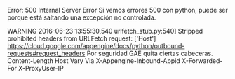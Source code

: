 Error: 500 Internal Server Error
Si vemos errores 500 con python, puede ser porque está saltando una excepción no controlada.


WARNING  2016-06-23 13:55:30,540 urlfetch_stub.py:540] Stripped prohibited headers from URLFetch request: ['Host']
https://cloud.google.com/appengine/docs/python/outbound-requests#request_headers
Por seguridad GAE quita ciertas cabeceras.
  Content-Length
  Host
  Vary
  Via
  X-Appengine-Inbound-Appid
  X-Forwarded-For
  X-ProxyUser-IP

